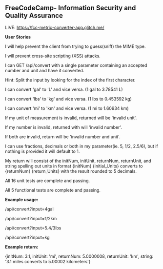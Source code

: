 **FreeCodeCamp**- Information Security and Quality Assurance
------
LIVE: https://fcc-metric-converter-app.glitch.me/


**User Stories**

I will help prevent the client from trying to guess(sniff) the MIME type.

I will prevent cross-site scripting (XSS) attacks.

I can GET /api/convert with a single parameter containing an accepted number and unit and have it converted.

Hint: Split the input by looking for the index of the first character.

I can convert 'gal' to 'L' and vice versa. (1 gal to 3.78541 L)

I can convert 'lbs' to 'kg' and vice versa. (1 lbs to 0.453592 kg)

I can convert 'mi' to 'km' and vice versa. (1 mi to 1.60934 km)

If my unit of measurement is invalid, returned will be 'invalid unit'.

If my number is invalid, returned with will 'invalid number'.

If both are invalid, return will be 'invalid number and unit'.

I can use fractions, decimals or both in my parameter(ie. 5, 1/2, 2.5/6), but if nothing is provided it will default to 1.

My return will consist of the initNum, initUnit, returnNum, returnUnit, and string spelling out units in format {initNum} {initial_Units} converts to {returnNum} {return_Units} with the result rounded to 5 decimals.

All 16 unit tests are complete and passing.

All 5 functional tests are complete and passing.

**Example usage:**

/api/convert?input=4gal

/api/convert?input=1/2km

/api/convert?input=5.4/3lbs

/api/convert?input=kg


**Example return:**

{initNum: 3.1, initUnit: 'mi', returnNum: 5.0000008, returnUnit: 'km', string: '3.1 miles converts to 5.00002 kilometers'}

